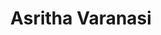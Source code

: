 ---
layout: page
title: Asritha Varanasi
description: MS student<br>B.Tech., Chemical Engineering, Jawaharlal Nehru Technological University – Hyderabad (2018)
img: assets/img/Asritha.jpg
redirect: 
importance: 4
category: Graduate Students
horizontal: true
---